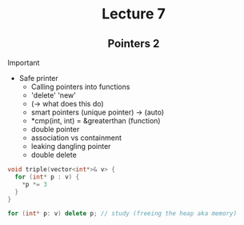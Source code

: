 <div align = "center"> 

# Lecture 7
## Pointers 2 

</div>


> [!important]
> - Safe printer
>   - Calling pointers into functions
>   - 'delete' 'new'
>   - (-> what does this do)
>   - smart pointers (unique pointer) -> (auto)
>   - *cmp(int, int) = &greaterthan (function)
>   - double pointer
>   - association vs containment
>   - leaking dangling pointer
>   - double delete

```C++
void triple(vector<int*>& v> {
  for (int* p : v) {
    *p *= 3
  }
}

for (int* p: v) delete p; // study (freeing the heap aka memory) 
```



